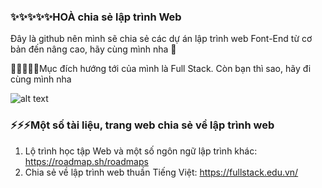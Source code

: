 ### ✨✨✨✨✨HOÀ chia sẻ lập trình Web

Đây là github nên mình sẽ chia sẻ các dự án lập trình web Font-End từ cơ bản đến nâng cao, hãy cùng mình nha 👋

🌱🌱🌱🌱🌱Mục đích hướng tới của mình là Full Stack. Còn bạn thì sao, hãy đi cùng mình nha 

![alt text](https://www.crio.do/blog/content/images/2021/04/Full-stack-development-blueprint.png)

### ⚡⚡⚡Một số tài liệu, trang web chia sẻ về lập trình web
1. Lộ trình học tập Web và một số ngôn ngữ lập trình khác: https://roadmap.sh/roadmaps
2. Chia sẻ về lập trình web thuần Tiếng Việt: https://fullstack.edu.vn/
<!-- **hoanguyen6611/hoanguyen6611** is a ✨ _special_ ✨ repository because its `README.md` (this file) appears on your GitHub profile.

Here are some ideas to get you started:

- 🔭 I’m currently working on ...
- 🌱 I’m currently learning ...
- 👯 I’m looking to collaborate on ...
- 🤔 I’m looking for help with ...
- 💬 Ask me about ...
- 📫 How to reach me: ...
- 😄 Pronouns: ...
- ⚡ Fun fact: ... -->

